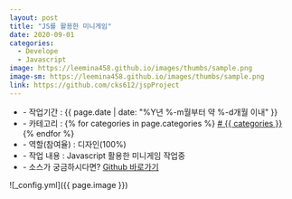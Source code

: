 ```yaml
---
layout: post
title: "JS를 활용한 미니게임"
date: 2020-09-01
categories:
  - Develope
  - Javascript
image: https://leemina458.github.io/images/thumbs/sample.png
image-sm: https://leemina458.github.io/images/thumbs/sample.png
link: https://github.com/cks612/jspProject
---
```


<ul class="inform">
	<li class="preview__date" itemprop="datePublished" datetime="{{ page.date | date_to_xmlschema }}">- 작업기간 : {{ page.date | date: "%Y년 %-m월부터 약 %-d개월 이내" }}</li>
	<li class="preview__category" itemprop="description">- 카테고리 :
		{% for categories in page.categories %}
           <a href="/category/{{ categories }}/"># {{ categories }}</a>     
      	{% endfor %}</li>
	<li class="preview__role" itemprop="role">- 역할(참여율) : 디자인(100%)</li>
	<li class="preview__excerpt" itemprop="description">- 작업 내용 : Javascript 활용한 미니게임 작업중</li>
	<li class="preview__link" itemprop="link">- 소스가 궁금하시다면? <a href="{{ page.link }}" target="_blank">Github 바로가기</a></li>
</ul>


![_config.yml]({{ page.image }})